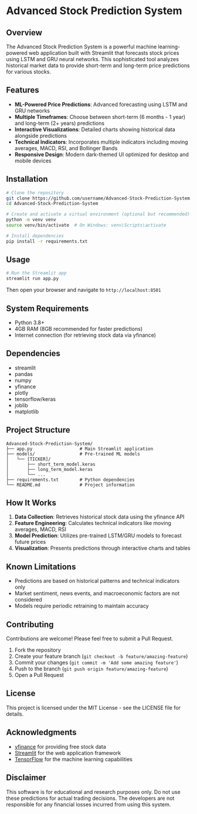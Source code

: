 # Advanced Stock Prediction System

## Overview

The Advanced Stock Prediction System is a powerful machine learning-powered web application built with Streamlit that forecasts stock prices using LSTM and GRU neural networks. This sophisticated tool analyzes historical market data to provide short-term and long-term price predictions for various stocks.

## Features

- **ML-Powered Price Predictions**: Advanced forecasting using LSTM and GRU networks
- **Multiple Timeframes**: Choose between short-term (6 months - 1 year) and long-term (2+ years) predictions
- **Interactive Visualizations**: Detailed charts showing historical data alongside predictions
- **Technical Indicators**: Incorporates multiple indicators including moving averages, MACD, RSI, and Bollinger Bands
- **Responsive Design**: Modern dark-themed UI optimized for desktop and mobile devices


## Installation

```bash
# Clone the repository
git clone https://github.com/username/Advanced-Stock-Prediction-System.git
cd Advanced-Stock-Prediction-System

# Create and activate a virtual environment (optional but recommended)
python -m venv venv
source venv/bin/activate  # On Windows: venv\Scripts\activate

# Install dependencies
pip install -r requirements.txt
```

## Usage

```bash
# Run the Streamlit app
streamlit run app.py
```

Then open your browser and navigate to `http://localhost:8501`

## System Requirements

- Python 3.8+
- 4GB RAM (8GB recommended for faster predictions)
- Internet connection (for retrieving stock data via yfinance)

## Dependencies

- streamlit
- pandas
- numpy
- yfinance
- plotly
- tensorflow/keras
- joblib
- matplotlib

## Project Structure

```
Advanced-Stock-Prediction-System/
├── app.py                  # Main Streamlit application
├── models/                 # Pre-trained ML models
│   └── [TICKER]/
│       ├── short_term_model.keras
│       ├── long_term_model.keras
│       └── ...
├── requirements.txt        # Python dependencies
└── README.md               # Project information
```

## How It Works

1. **Data Collection**: Retrieves historical stock data using the yfinance API
2. **Feature Engineering**: Calculates technical indicators like moving averages, MACD, RSI
3. **Model Prediction**: Utilizes pre-trained LSTM/GRU models to forecast future prices
4. **Visualization**: Presents predictions through interactive charts and tables

## Known Limitations

- Predictions are based on historical patterns and technical indicators only
- Market sentiment, news events, and macroeconomic factors are not considered
- Models require periodic retraining to maintain accuracy

## Contributing

Contributions are welcome! Please feel free to submit a Pull Request.

1. Fork the repository
2. Create your feature branch (`git checkout -b feature/amazing-feature`)
3. Commit your changes (`git commit -m 'Add some amazing feature'`)
4. Push to the branch (`git push origin feature/amazing-feature`)
5. Open a Pull Request

## License

This project is licensed under the MIT License - see the LICENSE file for details.

## Acknowledgments

- [yfinance](https://github.com/ranaroussi/yfinance) for providing free stock data
- [Streamlit](https://streamlit.io/) for the web application framework
- [TensorFlow](https://www.tensorflow.org/) for the machine learning capabilities

## Disclaimer

This software is for educational and research purposes only. Do not use these predictions for actual trading decisions. The developers are not responsible for any financial losses incurred from using this system.
